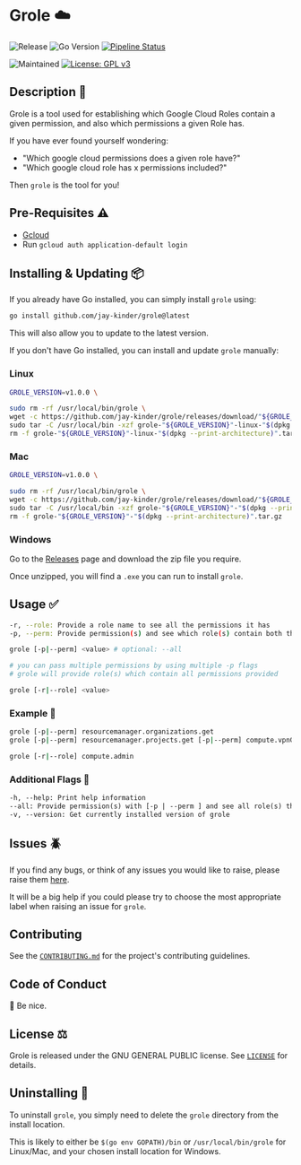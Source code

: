 # Grole :cloud:

![Release](https://img.shields.io/github/v/release/jay-kinder/grole?style=social)
![Go Version](https://img.shields.io/github/go-mod/go-version/jay-kinder/grole?style=plastic)
[![Pipeline Status](https://github.com/jay-kinder/grole/actions/workflows/release.yaml/badge.svg)](https://github.com/jay-kinder/grole/actions/workflows/release.yaml)

![Maintained](https://img.shields.io/maintenance/yes/2023)
[![License: GPL v3](https://img.shields.io/badge/License-GPLv3-blue.svg)](https://www.gnu.org/licenses/gpl-3.0)

## Description :rocket:

Grole is a tool used for establishing which Google
Cloud Roles contain a given permission,
and also which permissions a given Role has.

If you have ever found yourself wondering:

- "Which google cloud permissions does a given role have?"
- "Which google cloud role has x permissions included?"

Then `grole` is the tool for you!

## Pre-Requisites :warning:

- [Gcloud](https://cloud.google.com/sdk/docs/install)
- Run `gcloud auth application-default login`

## Installing & Updating :package:

If you already have Go installed, you can simply install `grole` using:

```bash
go install github.com/jay-kinder/grole@latest
```

This will also allow you to update to the latest version.

If you don't have Go installed, you can install and update `grole` manually:

### Linux

```bash
GROLE_VERSION=v1.0.0 \

sudo rm -rf /usr/local/bin/grole \
wget -c https://github.com/jay-kinder/grole/releases/download/"${GROLE_VERSION}"/grole-"${GROLE_VERSION}"-linux-"$(dpkg --print-architecture)".tar.gz \
sudo tar -C /usr/local/bin -xzf grole-"${GROLE_VERSION}"-linux-"$(dpkg --print-architecture)".tar.gz \
rm -f grole-"${GROLE_VERSION}"-linux-"$(dpkg --print-architecture)".tar.gz
```

### Mac

```bash
GROLE_VERSION=v1.0.0 \

sudo rm -rf /usr/local/bin/grole \
wget -c https://github.com/jay-kinder/grole/releases/download/"${GROLE_VERSION}"/grole-"${GROLE_VERSION}"-"$(dpkg --print-architecture)".tar.gz \
sudo tar -C /usr/local/bin -xzf grole-"${GROLE_VERSION}"-"$(dpkg --print-architecture)".tar.gz \
rm -f grole-"${GROLE_VERSION}"-"$(dpkg --print-architecture)".tar.gz
```

### Windows

Go to the [Releases](https://github.com/jay-kinder/grole/releases)
page and download the zip file you require.

Once unzipped, you will find a `.exe` you can run to install `grole`.

## Usage :white_check_mark:

```bash
-r, --role: Provide a role name to see all the permissions it has
-p, --perm: Provide permission(s) and see which role(s) contain both this permission(s) and the smallest number of other permissions (helps to follow the principle of least privilege)
```

```bash
grole [-p|--perm] <value> # optional: --all

# you can pass multiple permissions by using multiple -p flags
# grole will provide role(s) which contain all permissions provided

grole [-r|--role] <value>
```

### Example :eyes:

```bash
grole [-p|--perm] resourcemanager.organizations.get
grole [-p|--perm] resourcemanager.projects.get [-p|--perm] compute.vpnGateways.list

grole [-r|--role] compute.admin
```

### Additional Flags :checkered_flag:

```txt
-h, --help: Print help information
--all: Provide permission(s) with [-p | --perm ] and see all role(s) that contain this permission(s)
-v, --version: Get currently installed version of grole
```

## Issues :beetle:

If you find any bugs, or think of any issues you would like to raise, please raise
them [here](https://github.com/jay-kinder/grole/issues).

It will be a big help if you could please try to choose the most appropriate label
when raising an issue for `grole`.

## Contributing

See the [`CONTRIBUTING.md`](CONTRIBUTING.md) for the project's contributing
guidelines.

## Code of Conduct

:hugs: Be nice.

## License :balance_scale:

Grole is released under the GNU GENERAL PUBLIC license.
See [`LICENSE`](LICENSE) for details.

## Uninstalling :wave:

To uninstall `grole`, you simply need to delete the `grole` directory from the install
location.

This is likely to either be `$(go env GOPATH)/bin` or `/usr/local/bin/grole`
for Linux/Mac, and your chosen install location for Windows.

